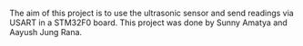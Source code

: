 The aim of this project is to use the ultrasonic sensor and send readings via USART in a STM32F0 board. This project was done by Sunny Amatya and Aayush Jung Rana.
